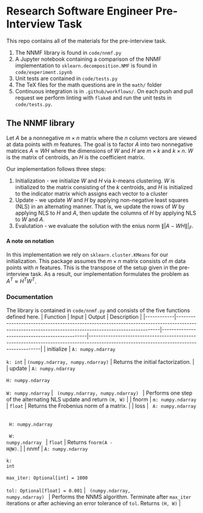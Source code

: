 # Research Software Engineer Pre-Interview Task
This repo contains all of the materials for the pre-interview task.

1. The NNMF library is found in ```code/nnmf.py```
2. A Jupyter notebook containing a comparison of the NNMF implementation to ```sklearn.decomposition.NMF``` is found in ```code/experiment.ipynb```
3. Unit tests are contained in ```code/tests.py```
4. The TeX files for the math questions are in the ```math/``` folder
5. Continuous integration is in ```.github/workflows/```. On each push and pull request we perform linting with ```flake8``` and run the unit tests in ```code/tests.py```.


## The NNMF library
Let $A$ be a nonnegative $m \times n$ matrix where the $n$ column vectors are viewed at data points with $m$ features.
The goal is to factor $A$ into two nonnegative matrices $A \approx WH$ where the dimensions of $W$ and $H$ are 
$m \times k$ and $k \times n$. $W$ is the matrix of centroids, an $H$ is the coefficient matrix.

Our implementation follows three steps:
1. Initialization - we initialize $W$ and $H$ via $k$-means clustering. $W$ is initialized to the matrix consisting of the $k$ centroids, and $H$ is initialized to the indicator matrix which assigns each vector to a cluster
2. Update - we update $W$ and $H$ by applying non-negative least squares (NLS) in an alternating manner. That is, we update the rows of $W$ by applying NLS to $H$ and $A$, then update the columns of $H$ by applying NLS to $W$ and $A$.
3. Evalutation - we evaluate the solution with the enius norm $\||A - WH\||_F$.

#### A note on notation
In this implementation we rely on ```sklearn.cluster.KMeans``` for our initialization. This package assumes the $m \times n$
matrix consists of $m$ data points with $n$ features. This is the transpose of the setup given in the pre-interview task.
As a result, our implementation formulates the problem as $A^T \approx H^T W^T$.

### Documentation
The library is contained in ```code/nnmf.py``` and consists of the five functions defined here.
| Function   | Input                                                                                                                                               | Output                                        | Description                                                                                                                            |
|------------|-----------------------------------------------------------------------------------------------------------------------------------------------------|-----------------------------------------------|----------------------------------------------------------------------------------------------------------------------------------------|
| initialize | <code>A: numpy.ndarray</code><br><br> <code>k: int</code>                                                                                               | <code>(numpy.ndarray, numpy.ndarray)</code>   | Returns the initial factorization.                                                                                                     |
| update     | <code>A: numpy.ndarray</code><br><br> <code>H: numpy.ndarray</code><br><br> <code>W: numpy.ndarray</code>                                                   | <code> (numpy.ndarray, numpy.ndarray) </code> | Performs one step of the alternating NLS update and return <code>(H, W)</code>                                                                                     |
| fnorm      | <code>m: numpy.ndarray</code>                                                                                                                       | <code>float</code>                            | Returns the Frobenius norm of a matrix.                                                                                               |
| loss       | <code> A: numpy.ndarray </code><br><br> <code> H: numpy.ndarray </code><br><br> <code> W: numpy.ndarray </code>                                             | <code>float</code>                            | Returns <code>fnorm(A - H@W)</code>.                                                                                                   |
| nnmf       | <code>A: numpy.ndarray</code><br><br> <code>k: int</code><br><br> <code>max_iter: Optional[int] = 1000</code><br><br> <code>tol: Optional[float] = 0.001</code> | <code> (numpy.ndarray, numpy.ndarray) </code> | Performs the NNMS algorithm. Terminate after <code>max_iter</code> iterations or after achieving an error tolerance of <code>tol</code>. Returns <code>(H, W)</code> |
